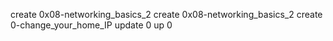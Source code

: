 create 0x08-networking_basics_2
create 0x08-networking_basics_2
create 0-change_your_home_IP
update 0
up 0
